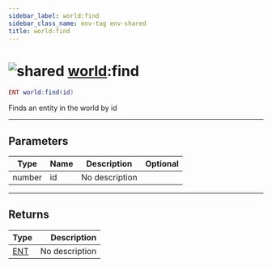 ```yaml
---
sidebar_label: world:find
sidebar_class_name: env-tag env-shared
title: world:find
---
```


# <img src='/img/wiki/shared.png' alt='shared' data-tag='env-tag' /> [world](../world/README.md):find

```lua
ENT world:find(id)
```

Finds an entity in the world by id<br/>

-----------------
## Parameters

| Type   | Name | Description | Optional |
| ------ | ---- | ----------- | -------: |
| number | id | No description |   |

-----------------
## Returns

| Type   | Description |
| ------ | ----------: |
| [ENT](../ent/README.md) | No description |
